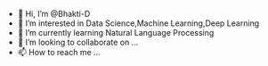 - 👋 Hi, I’m @Bhakti-D
- 👀 I’m interested in Data Science,Machine Learning,Deep Learning 
- 🌱 I’m currently learning Natural Language Processing 
- 💞️ I’m looking to collaborate on ...
- 📫 How to reach me ...

<!---
Bhakti-D/Bhakti-D is a ✨ special ✨ repository because its `README.md` (this file) appears on your GitHub profile.
You can click the Preview link to take a look at your changes.
--->
